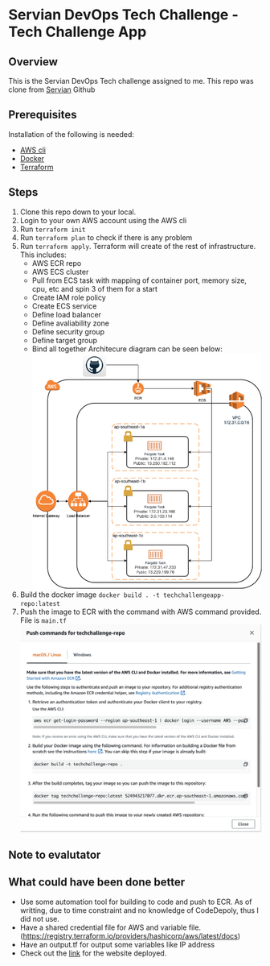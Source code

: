 # Servian DevOps Tech Challenge - Tech Challenge App

[license]: https://github.com/DragonBlazer76/techchallenge

## Overview

This is the Servian DevOps Tech challenge assigned to me. This repo was clone from [Servian](https://github.com/servian/TechChallengeApp) Github

## Prerequisites

Installation of the following is needed:
- [AWS cli](https://docs.aws.amazon.com/cli/latest/userguide/cli-chap-install.html)
- [Docker](https://docs.docker.com/get-docker/)
- [Terraform](https://learn.hashicorp.com/tutorials/terraform/install-cli)

## Steps
1. Clone this repo down to your local.
2. Login to your own AWS account using the AWS cli
2. Run `terraform init`
3. Run `terraform plan` to check if there is any problem
4. Run `terraform apply`. Terraform will create of the rest of infrastructure. This includes:
   - AWS ECR repo
   - AWS ECS cluster
   - Pull from ECS task with mapping of container port, memory size, cpu, etc and spin 3 of them for a start
   - Create IAM role policy
   - Create ECS service
   - Define load balancer
   - Define avaliability zone
   - Define security group
   - Define target group
   - Bind all together
Architecure diagram can be seen below:
![architecure](doc/images/my_architecture.png)
5. Build the docker image `docker build . -t techchallengeapp-repo:latest`
6. Push the image to ECR with the command with AWS command provided. File is `main.tf`
![guide](doc/images/ECR_guide.png)

## Note to evalutator
## What could have been done better
- Use some automation tool for building to code and push to ECR. As of writting, due to time constraint and no knowledge of CodeDepoly, thus I did not use.
- Have a shared credential file for AWS and variable file.(https://registry.terraform.io/providers/hashicorp/aws/latest/docs)
- Have an output.tf for output some variables like IP address
- Check out the [link](http://test-lb-tf-729572412.ap-southeast-1.elb.amazonaws.com) for the website deployed.
